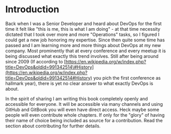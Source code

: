 # Introduction

Back when I was a Senior Developer and heard about DevOps for the first time it felt like "this is me, this is what I am doing" - at that time necessity dictated that I took over more and more "Operations" tasks, so I figured I could get a new job honoring my expertise. Since then quite some time has passed and I am learning more and more things about DevOps at my new company. Most prominently that at every conference and every meetup it is being discussed what exactly this trend involves. Still after being around since 2009 \(If according to [https://en.wikipedia.org/w/index.php?title=DevOps&oldid=991342514\#History](https://en.wikipedia.org/w/index.php?title=DevOps&oldid=991342514#History) you pich the first conference as hallmark year\), there is yet no clear answer to what exactly DevOps is about.

In the spirit of sharing I am writing this book completely openly and accessible for everyone. It will be accessible via many channels and using GitHub and GitBook you will even have direct access. Heck maybe some people will even contribute whole chapters. If only for the "glory" of having their name of choice being included as source for a contribution. Read the section about contributing for further details.




